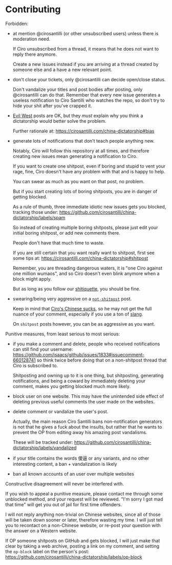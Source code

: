 # Contributing

Forbidden:

-   at mention @cirosantilli (or other unsubscribed users) unless there is moderation need.

    If Ciro unsubscribed from a thread, it means that he does not want to reply there anymore.

    Create a new issues instead if you are arriving at a thread created by someone else and a have a new relevant point.

-   don't close your tickets, only @cirosantilli can decide open/close status.

    Don't vandalize your titles and post bodies after posting, only @cirosantilli can do that. Remember that every new issue generates a useless notification to Ciro Santilli who watches the repo, so don't try to hide your shit after you've crapped it.

-   [Evil West](https://cirosantilli.com/china-dictatorship#evil-west) posts are OK, but they *must* explain why you think a dictatorship would better solve the problem.

    Further rationale at: https://cirosantilli.com/china-dictatorship#bias

-   generate lots of notifications that don't teach people anything new.

    Notably, Ciro will follow this repository at all times, and therefore creating new issues mean generating a notification to Ciro.

    If you want to create one shitpost, even if boring and stupid to vent your rage, fine, Ciro doesn't have any problem with that and is happy to help.

    You can swear as much as you want on that post, no problem.

    But if you start creating lots of boring shitposts, you are in danger of getting blocked.

    As a rule of thumb, three immediate idiotic new issues gets you blocked, tracking those under: https://github.com/cirosantilli/china-dictatorship/labels/spam

    So instead of creating multiple boring shitposts, please just edit your initial boring shitpost, or add new comments there.

    People don't have that much time to waste.

    If you are still certain that you want really want to shitpost, first see some tips at: https://cirosantilli.com/china-dictatorship#shitpost

    Remember, you are threading dangerous waters, it is "one Ciro against one million wumaos", and so Ciro doesn't even blink anymore when a block might apply.

    But as long as you follow our [shitiquette](https://en.wikipedia.org/wiki/Etiquette), you should be fine.

-   swearing/being very aggressive on a [`not-shitpost`](https://cirosantilli.com/china-dictatorship#shitpost) post.

    Keep in mind that [Ciro's Chinese sucks](https://cirosantilli.com/china-dictatorship#does-ciro-santilli-speak-chinese), so he may not get the full nuance of your comment, especially if you use a ton of [slang](https://cirosantilli.com/china-dictatorship#slang).

    On `shitpost` posts however, you can be as aggressive as you want.

Punitive measures, from least serious to most serious:

-   if you make a comment and delete, people who received notifications can still find your username: https://github.com/isaacs/github/issues/1833#issuecomment-660128741 so think twice before doing that on a non-shitpost thread that Ciro is subscribed to.

    Shitposting and owning up to it is one thing, but shitposting, generating notifications, and being a coward by immediately deleting your comment, makes you getting blocked much more likely.

-   block user on one website. This may have the unintended side effect of deleting previous useful comments the user made on the websites. 

-   delete comment or vandalize the user's post.

    Actually, the main reason Ciro Santilli bans non-notification generators is not that he gives a fuck about the insults, but rather that he wants to prevent the OP from editing away his amazing post vandalisms.

    These will be tracked under: https://github.com/cirosantilli/china-dictatorship/labels/vandalized

-   if your title contains the words 傻逼 or any variants, and no other interesting content, a ban + vandalization is likely

-   ban all known accounts of an user over multiple websites

Constructive disagreement will never be interfered with.

If you wish to appeal a punitive measure, please contact me through some unblocked method, and your request will be reviewed. "I'm sorry I got mad that time" will get you out of jail for first time offenders.

I will not reply anything non-trivial on Chinese websites, since all of those will be taken down sooner or later, therefore wasting my time. I will just tell you to recontact on a non-Chinese website, or re-post your question with the answer on a Western website.

If OP someone shitposts on GitHub and gets blocked, I will just make that clear by taking a web archive, posting a link on my comment, and setting the `op-block` label on the person's post: https://github.com/cirosantilli/china-dictatorship/labels/op-block
